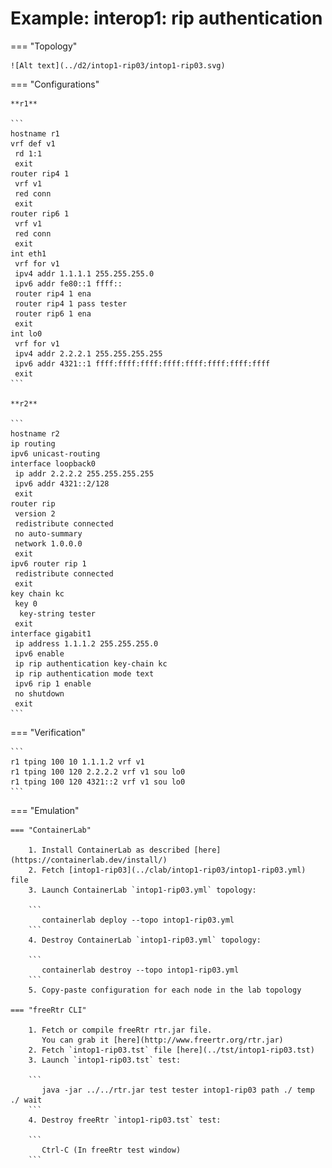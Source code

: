 # Example: interop1: rip authentication

=== "Topology"

    ![Alt text](../d2/intop1-rip03/intop1-rip03.svg)

=== "Configurations"

    **r1**

    ```
    hostname r1
    vrf def v1
     rd 1:1
     exit
    router rip4 1
     vrf v1
     red conn
     exit
    router rip6 1
     vrf v1
     red conn
     exit
    int eth1
     vrf for v1
     ipv4 addr 1.1.1.1 255.255.255.0
     ipv6 addr fe80::1 ffff::
     router rip4 1 ena
     router rip4 1 pass tester
     router rip6 1 ena
     exit
    int lo0
     vrf for v1
     ipv4 addr 2.2.2.1 255.255.255.255
     ipv6 addr 4321::1 ffff:ffff:ffff:ffff:ffff:ffff:ffff:ffff
     exit
    ```

    **r2**

    ```
    hostname r2
    ip routing
    ipv6 unicast-routing
    interface loopback0
     ip addr 2.2.2.2 255.255.255.255
     ipv6 addr 4321::2/128
     exit
    router rip
     version 2
     redistribute connected
     no auto-summary
     network 1.0.0.0
     exit
    ipv6 router rip 1
     redistribute connected
     exit
    key chain kc
     key 0
      key-string tester
     exit
    interface gigabit1
     ip address 1.1.1.2 255.255.255.0
     ipv6 enable
     ip rip authentication key-chain kc
     ip rip authentication mode text
     ipv6 rip 1 enable
     no shutdown
     exit
    ```

=== "Verification"

    ```
    r1 tping 100 10 1.1.1.2 vrf v1
    r1 tping 100 120 2.2.2.2 vrf v1 sou lo0
    r1 tping 100 120 4321::2 vrf v1 sou lo0
    ```

=== "Emulation"

    === "ContainerLab"

        1. Install ContainerLab as described [here](https://containerlab.dev/install/)  
        2. Fetch [intop1-rip03](../clab/intop1-rip03/intop1-rip03.yml) file  
        3. Launch ContainerLab `intop1-rip03.yml` topology:  

        ```
           containerlab deploy --topo intop1-rip03.yml  
        ```
        4. Destroy ContainerLab `intop1-rip03.yml` topology:  

        ```
           containerlab destroy --topo intop1-rip03.yml  
        ```
        5. Copy-paste configuration for each node in the lab topology

    === "freeRtr CLI"

        1. Fetch or compile freeRtr rtr.jar file.  
           You can grab it [here](http://www.freertr.org/rtr.jar)  
        2. Fetch `intop1-rip03.tst` file [here](../tst/intop1-rip03.tst)  
        3. Launch `intop1-rip03.tst` test:  

        ```
           java -jar ../../rtr.jar test tester intop1-rip03 path ./ temp ./ wait
        ```
        4. Destroy freeRtr `intop1-rip03.tst` test:  

        ```
           Ctrl-C (In freeRtr test window)
        ```

